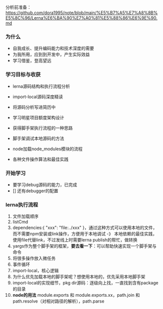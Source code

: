 分析前准备：https://github.com/dora1995/note/blob/main/%E5%B7%A5%E7%A8%8B%E5%8C%96/Lerna%E6%BA%90%E7%A0%81%E5%88%86%E6%9E%90.md

### 为什么
- 自我成长、提升编码能力和技术深度的需要
- 为我所用，应到到开发中，产生实际效益
- 学习借鉴，登高望远

### 学习目标与收获
- lerna源码结构和执行流程分析
- import-local源码深度精读

- 将源码分析写进简历中
- 学习明星项目额度架构设计
- 获得脚手架执行流程的一种思路
- 脚手架调试本地源码的方法
- node加载node_modules模块的流程
- 各种文件操作算法和最佳实践

### 开始学习

- 要学习debug源码的能力，已完成
- [] 还有debugger的配置

### lerna执行流程

1. 文件加载顺序
2. listCmd
3. dependencies:{ "xxx": "file:../xxx" }，通过这种方式可以使用本地的文件，而不需要npm安装或link操作，方便用于本地调试 -》 本地依赖的最佳实践，使用file代替link，不过发线上时需要lerna publish的帮忙，做转换
4. yargs作为整个脚手架的框架，**要去看一下**：可以帮助快速实现一个脚手架与命令
5. 将很多操作放入微任务
6. 事件循环
7. import-local，核心逻辑
8. 为什么优先加载本地的脚手架呢？想使用本地的，优先采用本地脚手架
9. import-local的实现细节，pkg dir源码：逐级向上找，一直找到含有package的目录
10. **node的用法** module.exports 和 module.exports.xx，path.join 和 path.resolve（对相对路径的解析），path.parse 


